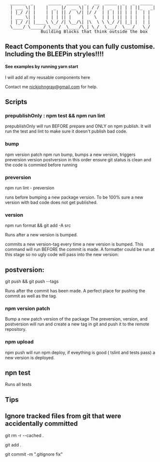 <pre>                                                                                                                                                                                                             
  ______  _      _____  _____  _   __  _____  _   _  _____ 
  | ___ \| |    |  _  |/  __ \| | / / |  _  || | | ||_   _|
  | |_/ /| |    | | | || /  \/| |/ /  | | | || | | |  | |  
  | ___ \| |    | | | || |    |    \  | | | || | | |  | |  
  | |_/ /| |____\ \_/ /| \__/\| |\  \ \ \_/ /| |_| |  | |  
  \____/ \_____/ \___/  \____/\_| \_/  \___/  \___/   \_/                                                             
              Building Blocks that think outside the box                                               
</pre>

## React Components that you can fully customise. Including  the BLEEPin stryles!!!! 

 
#### See examples by running yarn start


I will add all my reusable components here


Contact me nickjohngray@gmail.com for help.

##  Scripts

### prepublishOnly : npm test && npm run lint
prepublishOnly will run BEFORE prepare and ONLY on npm publish. 
It will run the test and lint to make sure it  doesn't publish bad code.

### bump

npm version patch 
npm run bump, bumps a new version,
triggers preversion version postversion in this order
ensure git status is clean and the code is commied before running

### preversion
npm run lint - preversion 

runs before bumping a new package version. 
To be 100% sure a new version  with bad code does not get published.

### version
npm run format && git add -A src 
 
Runs after a new version is bumped. 
 
commits  a new version-tag every time a new version is bumped. 
This command will run BEFORE the commit is made. 
A  formatter could be run at this stage so no ugly code will pass into the new version:

## postversion: 

git push && git push --tags

Runs after the commit has been made. 
A perfect place for pushing the commit as well as the tag.

### npm version patch 
Bump a new patch version of the package
The preversion, version, and postversion will run
and create a new tag in git and push it to the remote repository. 

### npm upload  
npm push will run npm deploy, if eveything is good ( tslint and tests pass)
a new version is deployed.

## npn test
Runs all tests

## Tips

## Ignore tracked files from git that were accidentally committed
git rm -r --cached . 

git add .

git commit -m ".gitignore fix"
